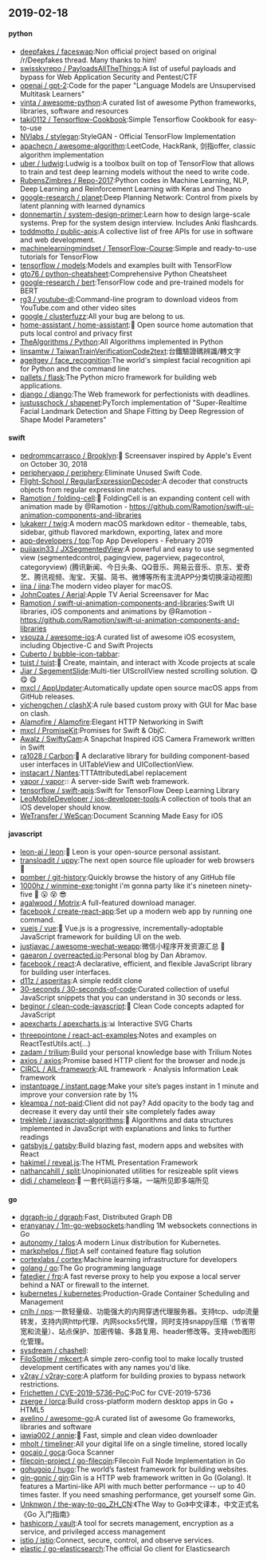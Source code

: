 ## 2019-02-18

#### python
* [deepfakes / faceswap](https://github.com/deepfakes/faceswap):Non official project based on original /r/Deepfakes thread. Many thanks to him!
* [swisskyrepo / PayloadsAllTheThings](https://github.com/swisskyrepo/PayloadsAllTheThings):A list of useful payloads and bypass for Web Application Security and Pentest/CTF
* [openai / gpt-2](https://github.com/openai/gpt-2):Code for the paper "Language Models are Unsupervised Multitask Learners"
* [vinta / awesome-python](https://github.com/vinta/awesome-python):A curated list of awesome Python frameworks, libraries, software and resources
* [taki0112 / Tensorflow-Cookbook](https://github.com/taki0112/Tensorflow-Cookbook):Simple Tensorflow Cookbook for easy-to-use
* [NVlabs / stylegan](https://github.com/NVlabs/stylegan):StyleGAN - Official TensorFlow Implementation
* [apachecn / awesome-algorithm](https://github.com/apachecn/awesome-algorithm):LeetCode, HackRank, 剑指offer, classic algorithm implementation
* [uber / ludwig](https://github.com/uber/ludwig):Ludwig is a toolbox built on top of TensorFlow that allows to train and test deep learning models without the need to write code.
* [RubensZimbres / Repo-2017](https://github.com/RubensZimbres/Repo-2017):Python codes in Machine Learning, NLP, Deep Learning and Reinforcement Learning with Keras and Theano
* [google-research / planet](https://github.com/google-research/planet):Deep Planning Network: Control from pixels by latent planning with learned dynamics
* [donnemartin / system-design-primer](https://github.com/donnemartin/system-design-primer):Learn how to design large-scale systems. Prep for the system design interview. Includes Anki flashcards.
* [toddmotto / public-apis](https://github.com/toddmotto/public-apis):A collective list of free APIs for use in software and web development.
* [machinelearningmindset / TensorFlow-Course](https://github.com/machinelearningmindset/TensorFlow-Course):Simple and ready-to-use tutorials for TensorFlow
* [tensorflow / models](https://github.com/tensorflow/models):Models and examples built with TensorFlow
* [gto76 / python-cheatsheet](https://github.com/gto76/python-cheatsheet):Comprehensive Python Cheatsheet
* [google-research / bert](https://github.com/google-research/bert):TensorFlow code and pre-trained models for BERT
* [rg3 / youtube-dl](https://github.com/rg3/youtube-dl):Command-line program to download videos from YouTube.com and other video sites
* [google / clusterfuzz](https://github.com/google/clusterfuzz):All your bug are belong to us.
* [home-assistant / home-assistant](https://github.com/home-assistant/home-assistant):🏡
Open source home automation that puts local control and privacy first
* [TheAlgorithms / Python](https://github.com/TheAlgorithms/Python):All Algorithms implemented in Python
* [linsamtw / TaiwanTrainVerificationCode2text](https://github.com/linsamtw/TaiwanTrainVerificationCode2text):台鐵驗證碼辨識/轉文字
* [ageitgey / face_recognition](https://github.com/ageitgey/face_recognition):The world's simplest facial recognition api for Python and the command line
* [pallets / flask](https://github.com/pallets/flask):The Python micro framework for building web applications.
* [django / django](https://github.com/django/django):The Web framework for perfectionists with deadlines.
* [justusschock / shapenet](https://github.com/justusschock/shapenet):PyTorch implementation of "Super-Realtime Facial Landmark Detection and Shape Fitting by Deep Regression of Shape Model Parameters"

#### swift
* [pedrommcarrasco / Brooklyn](https://github.com/pedrommcarrasco/Brooklyn):🍎
Screensaver inspired by Apple's Event on October 30, 2018
* [peripheryapp / periphery](https://github.com/peripheryapp/periphery):Eliminate Unused Swift Code.
* [Flight-School / RegularExpressionDecoder](https://github.com/Flight-School/RegularExpressionDecoder):A decoder that constructs objects from regular expression matches.
* [Ramotion / folding-cell](https://github.com/Ramotion/folding-cell):📃
FoldingCell is an expanding content cell with animation made by @Ramotion - https://github.com/Ramotion/swift-ui-animation-components-and-libraries
* [lukakerr / twig](https://github.com/lukakerr/twig):A modern macOS markdown editor - themeable, tabs, sidebar, github flavored markdown, exporting, latex and more
* [app-developers / top](https://github.com/app-developers/top):Top App Developers - February 2019
* [pujiaxin33 / JXSegmentedView](https://github.com/pujiaxin33/JXSegmentedView):A powerful and easy to use segmented view (segmentedcontrol, pagingview, pagerview, pagecontrol, categoryview) (腾讯新闻、今日头条、QQ音乐、网易云音乐、京东、爱奇艺、腾讯视频、淘宝、天猫、简书、微博等所有主流APP分类切换滚动视图)
* [iina / iina](https://github.com/iina/iina):The modern video player for macOS.
* [JohnCoates / Aerial](https://github.com/JohnCoates/Aerial):Apple TV Aerial Screensaver for Mac
* [Ramotion / swift-ui-animation-components-and-libraries](https://github.com/Ramotion/swift-ui-animation-components-and-libraries):Swift UI libraries, iOS components and animations by @Ramotion - https://github.com/Ramotion/swift-ui-animation-components-and-libraries
* [vsouza / awesome-ios](https://github.com/vsouza/awesome-ios):A curated list of awesome iOS ecosystem, including Objective-C and Swift Projects
* [Cuberto / bubble-icon-tabbar](https://github.com/Cuberto/bubble-icon-tabbar):
* [tuist / tuist](https://github.com/tuist/tuist):🚀
Create, maintain, and interact with Xcode projects at scale
* [Jiar / SegementSlide](https://github.com/Jiar/SegementSlide):Multi-tier UIScrollView nested scrolling solution.
😋
😋
😋
* [mxcl / AppUpdater](https://github.com/mxcl/AppUpdater):Automatically update open source macOS apps from GitHub releases.
* [yichengchen / clashX](https://github.com/yichengchen/clashX):A rule based custom proxy with GUI for Mac base on clash.
* [Alamofire / Alamofire](https://github.com/Alamofire/Alamofire):Elegant HTTP Networking in Swift
* [mxcl / PromiseKit](https://github.com/mxcl/PromiseKit):Promises for Swift & ObjC.
* [Awalz / SwiftyCam](https://github.com/Awalz/SwiftyCam):A Snapchat Inspired iOS Camera Framework written in Swift
* [ra1028 / Carbon](https://github.com/ra1028/Carbon):🚴
A declarative library for building component-based user interfaces in UITableView and UICollectionView.
* [instacart / Nantes](https://github.com/instacart/Nantes):TTTAttributedLabel replacement
* [vapor / vapor](https://github.com/vapor/vapor):💧
A server-side Swift web framework.
* [tensorflow / swift-apis](https://github.com/tensorflow/swift-apis):Swift for TensorFlow Deep Learning Library
* [LeoMobileDeveloper / ios-developer-tools](https://github.com/LeoMobileDeveloper/ios-developer-tools):A collection of tools that an iOS developer should know.
* [WeTransfer / WeScan](https://github.com/WeTransfer/WeScan):Document Scanning Made Easy for iOS

#### javascript
* [leon-ai / leon](https://github.com/leon-ai/leon):🧠 Leon is your open-source personal assistant.
* [transloadit / uppy](https://github.com/transloadit/uppy):The next open source file uploader for web browsers
🐶
* [pomber / git-history](https://github.com/pomber/git-history):Quickly browse the history of any GitHub file
* [1000hz / winmine-exe](https://github.com/1000hz/winmine-exe):tonight i'm gonna party like it's nineteen ninety-five
🙂
😮
😵
😎
* [agalwood / Motrix](https://github.com/agalwood/Motrix):A full-featured download manager.
* [facebook / create-react-app](https://github.com/facebook/create-react-app):Set up a modern web app by running one command.
* [vuejs / vue](https://github.com/vuejs/vue):🖖
Vue.js is a progressive, incrementally-adoptable JavaScript framework for building UI on the web.
* [justjavac / awesome-wechat-weapp](https://github.com/justjavac/awesome-wechat-weapp):微信小程序开发资源汇总
💯
* [gaearon / overreacted.io](https://github.com/gaearon/overreacted.io):Personal blog by Dan Abramov.
* [facebook / react](https://github.com/facebook/react):A declarative, efficient, and flexible JavaScript library for building user interfaces.
* [d11z / asperitas](https://github.com/d11z/asperitas):A simple reddit clone
* [30-seconds / 30-seconds-of-code](https://github.com/30-seconds/30-seconds-of-code):Curated collection of useful JavaScript snippets that you can understand in 30 seconds or less.
* [beginor / clean-code-javascript](https://github.com/beginor/clean-code-javascript):🛁
Clean Code concepts adapted for JavaScript
* [apexcharts / apexcharts.js](https://github.com/apexcharts/apexcharts.js):📊
Interactive SVG Charts
* [threepointone / react-act-examples](https://github.com/threepointone/react-act-examples):Notes and examples on ReactTestUtils.act(...)
* [zadam / trilium](https://github.com/zadam/trilium):Build your personal knowledge base with Trilium Notes
* [axios / axios](https://github.com/axios/axios):Promise based HTTP client for the browser and node.js
* [CIRCL / AIL-framework](https://github.com/CIRCL/AIL-framework):AIL framework - Analysis Information Leak framework
* [instantpage / instant.page](https://github.com/instantpage/instant.page):Make your site’s pages instant in 1 minute and improve your conversion rate by 1%
* [kleampa / not-paid](https://github.com/kleampa/not-paid):Client did not pay? Add opacity to the body tag and decrease it every day until their site completely fades away
* [trekhleb / javascript-algorithms](https://github.com/trekhleb/javascript-algorithms):📝
Algorithms and data structures implemented in JavaScript with explanations and links to further readings
* [gatsbyjs / gatsby](https://github.com/gatsbyjs/gatsby):Build blazing fast, modern apps and websites with React
* [hakimel / reveal.js](https://github.com/hakimel/reveal.js):The HTML Presentation Framework
* [nathancahill / split](https://github.com/nathancahill/split):Unopinionated utilities for resizeable split views
* [didi / chameleon](https://github.com/didi/chameleon):🦎
一套代码运行多端，一端所见即多端所见

#### go
* [dgraph-io / dgraph](https://github.com/dgraph-io/dgraph):Fast, Distributed Graph DB
* [eranyanay / 1m-go-websockets](https://github.com/eranyanay/1m-go-websockets):handling 1M websockets connections in Go
* [autonomy / talos](https://github.com/autonomy/talos):A modern Linux distribution for Kubernetes.
* [markphelps / flipt](https://github.com/markphelps/flipt):A self contained feature flag solution
* [cortexlabs / cortex](https://github.com/cortexlabs/cortex):Machine learning infrastructure for developers
* [golang / go](https://github.com/golang/go):The Go programming language
* [fatedier / frp](https://github.com/fatedier/frp):A fast reverse proxy to help you expose a local server behind a NAT or firewall to the internet.
* [kubernetes / kubernetes](https://github.com/kubernetes/kubernetes):Production-Grade Container Scheduling and Management
* [cnlh / nps](https://github.com/cnlh/nps):一款轻量级、功能强大的内网穿透代理服务器。支持tcp、udp流量转发，支持内网http代理、内网socks5代理，同时支持snappy压缩（节省带宽和流量）、站点保护、加密传输、多路复用、header修改等。支持web图形化管理。
* [sysdream / chashell](https://github.com/sysdream/chashell):
* [FiloSottile / mkcert](https://github.com/FiloSottile/mkcert):A simple zero-config tool to make locally trusted development certificates with any names you'd like.
* [v2ray / v2ray-core](https://github.com/v2ray/v2ray-core):A platform for building proxies to bypass network restrictions.
* [Frichetten / CVE-2019-5736-PoC](https://github.com/Frichetten/CVE-2019-5736-PoC):PoC for CVE-2019-5736
* [zserge / lorca](https://github.com/zserge/lorca):Build cross-platform modern desktop apps in Go + HTML5
* [avelino / awesome-go](https://github.com/avelino/awesome-go):A curated list of awesome Go frameworks, libraries and software
* [iawia002 / annie](https://github.com/iawia002/annie):👾
Fast, simple and clean video downloader
* [mholt / timeliner](https://github.com/mholt/timeliner):All your digital life on a single timeline, stored locally
* [gocaio / goca](https://github.com/gocaio/goca):Goca Scanner
* [filecoin-project / go-filecoin](https://github.com/filecoin-project/go-filecoin):Filecoin Full Node Implementation in Go
* [gohugoio / hugo](https://github.com/gohugoio/hugo):The world’s fastest framework for building websites.
* [gin-gonic / gin](https://github.com/gin-gonic/gin):Gin is a HTTP web framework written in Go (Golang). It features a Martini-like API with much better performance -- up to 40 times faster. If you need smashing performance, get yourself some Gin.
* [Unknwon / the-way-to-go_ZH_CN](https://github.com/Unknwon/the-way-to-go_ZH_CN):《The Way to Go》中文译本，中文正式名《Go 入门指南》
* [hashicorp / vault](https://github.com/hashicorp/vault):A tool for secrets management, encryption as a service, and privileged access management
* [istio / istio](https://github.com/istio/istio):Connect, secure, control, and observe services.
* [elastic / go-elasticsearch](https://github.com/elastic/go-elasticsearch):The official Go client for Elasticsearch
